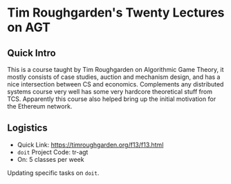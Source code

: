 # Tim Roughgarden's Twenty Lectures on AGT

## Quick Intro
This is a course taught by Tim Roughgarden on Algorithmic Game Theory, it mostly
consists of case studies, auction and mechanism design, and has a nice intersection
between CS and economics. Complements any distributed systems course very well has 
some very hardcore theoretical stuff from TCS. Apparently this course also helped bring
up the initial motivation for the Ethereum network. 

## Logistics
- Quick Link: https://timroughgarden.org/f13/f13.html
- `doit` Project Code: tr-agt
- On: 5 classes per week

Updating specific tasks on `doit`.
